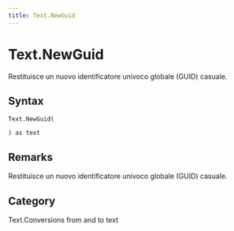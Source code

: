 ```yaml
---
title: Text.NewGuid
---
```


# Text.NewGuid


Restituisce un nuovo identificatore univoco globale (GUID) casuale.


## Syntax

```powerquery
Text.NewGuid(

) as text
```


## Remarks

Restituisce un nuovo identificatore univoco globale (GUID) casuale.



## Category
Text.Conversions from and to text

